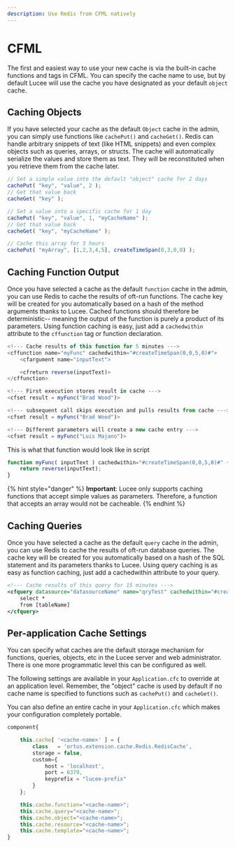 ```yaml
---
description: Use Redis from CFML natively
---
```


# CFML

The first and easiest way to use your new cache is via the built-in cache functions and tags in CFML. You can specify the cache name to use, but by default Lucee will use the cache you have designated as your default `object` cache.

## **Caching Objects**

If you have selected your cache as the default `Object` cache in the admin, you can simply use functions like `cachePut()` and `cacheGet()`. Redis can handle arbitrary snippets of text (like HTML snippets) and even complex objects such as queries, arrays, or structs. The cache will automatically serialize the values and store them as text. They will be reconstituted when you retrieve them from the cache later.

```javascript
// Set a simple value into the default "object" cache for 2 days
cachePut( "key", "value", 2 );
// Get that value back
cacheGet( "key" );

// Set a value into a specific cache for 1 day
cachePut( "key", "value", 1, "myCacheName" );
// Get that value back
cacheGet( "key", "myCacheName" );

// Cache this array for 3 hours
cachePut( "myArray", [1,2,3,4,5], createTimeSpan(0,3,0,0) );
```

## **Caching Function Output**

Once you have selected a cache as the default `function` cache in the admin, you can use Redis to cache the results of oft-run functions. The cache key will be created for you automatically based on a hash of the method arguments thanks to Lucee. Cached functions should therefore be deterministic-- meaning the output of the function is purely a product of its parameters. Using function caching is easy, just add a `cachedwithin` attribute to the `cffunction` tag or function declaration.

```javascript
<!--- Cache results of this function for 5 minutes --->
<cffunction name="myFunc" cachedwithin="#createTimeSpan(0,0,5,0)#">
	<cfargument name="inputText">

	<cfreturn reverse(inputText)>
</cffunction>

<!--- First execution stores result in cache --->
<cfset result = myFunc("Brad Wood")>

<!--- subsequent call skips execution and pulls results from cache --->
<cfset result = myFunc("Brad Wood")>

<!--- Different parameters will create a new cache entry --->
<cfset result = myFunc("Luis Majano")>
```

This is what that function would look like in script

```javascript
function myFunc( inputText ) cachedwithin="#createTimeSpan(0,0,5,0)#" {
	return reverse(inputText);
}
```

{% hint style="danger" %}
**Important**: Lucee only supports caching functions that accept simple values as parameters. Therefore, a function that accepts an array would not be cacheable.
{% endhint %}

## **Caching Queries**

Once you have selected a cache as the default `query` cache in the admin, you can use Redis to cache the results of oft-run database queries. The cache key will be created for you automatically based on a hash of the SQL statement and its parameters thanks to Lucee. Using query caching is as easy as function caching, just add a cachedwithin attribute to your query.

```xml
<!--- Cache results of this query for 15 minutes --->
<cfquery datasource="datasourceName" name="qryTest" cachedwithin="#createTimeSpan(0,0,15,0)#">
	select *
	from [tableName]
</cfquery>
```

## **Per-application Cache Settings**

You can specify what caches are the default storage mechanism for functions, queries, objects, etc in the Lucee server and web administrator. There is one more programmatic level this can be configured as well.

The following settings are available in your `Application.cfc` to override at an application level. Remember, the "object" cache is used by default if no cache name is specified to functions such as `cachePut()` and `cacheGet()`.

You can also define an entire cache in your `Application.cfc` which makes your configuration completely portable.

```javascript
component{

	this.cache[ '<cache-name>' ] = {
		class  	= 'ortus.extension.cache.Redis.RedisCache',
		storage = false,
		custom={
			host = 'localhost',
			port = 6379,
			keyprefix = "lucee-prefix"
		}
	};

	this.cache.function="<cache-name>";
	this.cache.query="<cache-name>";
	this.cache.object="<cache-name>";
	this.cache.resource="<cache-name>";
	this.cache.template="<cache-name>";
}
```
